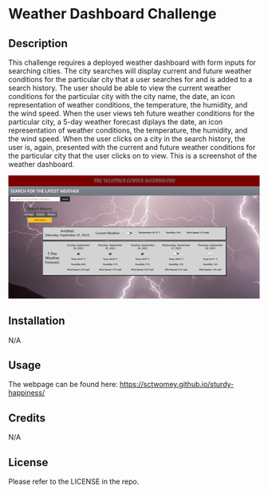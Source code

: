 # Weather Dashboard Challenge

## Description
This challenge requires a deployed weather dashboard with form inputs for searching cities. The city searches will display current and future weather conditions for the particular city that a user searches for and is added to a search history. The user should be able to view the current weather conditions for the particular city with the city name, the date, an icon representation of weather conditions, the temperature, the humidity, and the wind speed. When the user views teh future weather conditions for the particular city, a 5-day weather forecast diplays the date, an icon representation of weather conditions, the temperature, the humidity, and the wind speed. When the user clicks on a city in the search history, the user is, again, presented with the current and future weather conditions for the particular city that the user clicks on to view. This is a screenshot of the weather dashboard.


<img src="assets/images/WeatherDashboardScreenshot.png" alt="Weather Dashboard API Quiz Challenge Image" title="Weather Dashboard Challenge Screenshot">

## Installation

N/A

## Usage

The webpage can be found here: https://sctwomey.github.io/sturdy-happiness/

## Credits

N/A

## License

Please refer to the LICENSE in the repo.